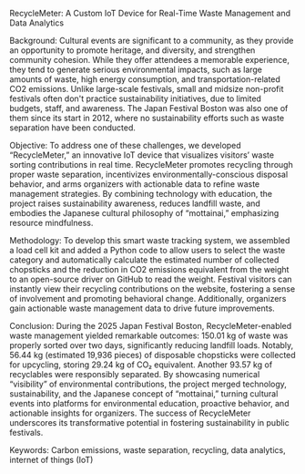 RecycleMeter: A Custom IoT Device for Real-Time Waste Management and Data Analytics


Background: Cultural events are significant to a community, as they provide an opportunity to promote heritage, and diversity, and strengthen community cohesion. While they offer attendees a memorable experience, they tend to generate serious environmental impacts, such as large amounts of waste, high energy consumption, and transportation-related CO2 emissions. Unlike large-scale festivals, small and midsize non-profit festivals often don't practice sustainability initiatives, due to limited budgets, staff, and awareness. The Japan Festival Boston was also one of them since its start in 2012, where no sustainability efforts such as waste separation have been conducted.

Objective: To address one of these challenges, we developed “RecycleMeter,” an innovative IoT device that visualizes visitors’ waste sorting contributions in real time. RecycleMeter promotes recycling through proper waste separation, incentivizes environmentally-conscious disposal behavior, and arms organizers with actionable data to refine waste management strategies. By combining technology with education, the project raises sustainability awareness, reduces landfill waste, and embodies the Japanese cultural philosophy of “mottainai,” emphasizing resource mindfulness.

Methodology: To develop this smart waste tracking system, we assembled a load cell kit and added a Python code to allow users to select the waste category and automatically calculate the estimated number of collected chopsticks and the reduction in CO2 emissions equivalent from the weight to an open-source driver on GitHub to read the weight. Festival visitors can instantly view their recycling contributions on the website, fostering a sense of involvement and promoting behavioral change. Additionally, organizers gain actionable waste management data to drive future improvements.

Conclusion: During the 2025 Japan Festival Boston, RecycleMeter-enabled waste management yielded remarkable outcomes: 150.01 kg of waste was properly sorted over two days, significantly reducing landfill loads. Notably, 56.44 kg (estimated 19,936 pieces) of disposable chopsticks were collected for upcycling, storing 29.24 kg of CO₂ equivalent. Another 93.57 kg of recyclables were responsibly separated. By showcasing numerical “visibility” of environmental contributions, the project merged technology, sustainability, and the Japanese concept of “mottainai,” turning cultural events into platforms for environmental education, proactive behavior, and actionable insights for organizers. The success of RecycleMeter underscores its transformative potential in fostering sustainability in public festivals.

Keywords: Carbon emissions, waste separation, recycling, data analytics, internet of things (IoT)
